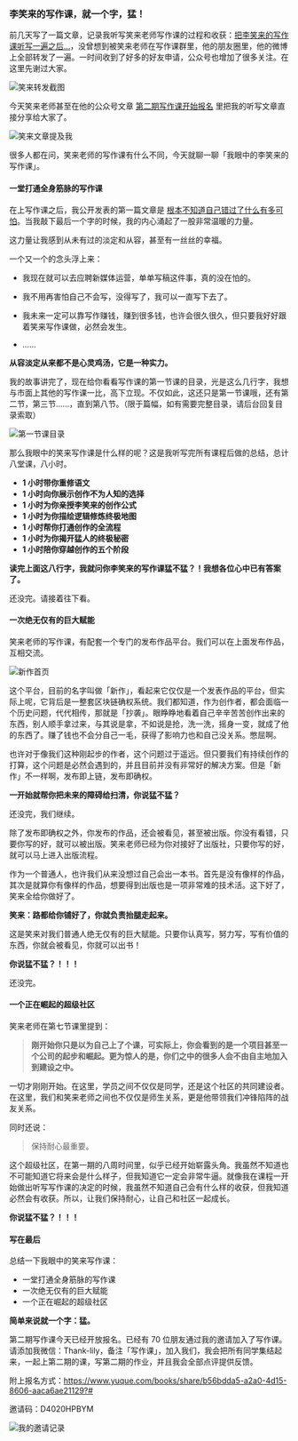 ### 李笑来的写作课，就一个字，猛！


前几天写了一篇文章，记录我听写笑来老师写作课的过程和收获：[把李笑来的写作课听写一遍之后...](https://mp.weixin.qq.com/s/dhx_ba2dq_V_lZyWeyu-yg)，没曾想到被笑来老师在写作课群里，他的朋友圈里，他的微博上全部转发了一遍。一时间收到了好多的好友申请，公众号也增加了很多关注。在这里先谢过大家。

![笑来转发截图](https://i.loli.net/2021/01/26/kUq38Qdw1YbczCs.png)

今天笑来老师甚至在他的公众号文章 [第二期写作课开始报名](https://mp.weixin.qq.com/s/MKlv-tAu1RjMVSdHDTucdw) 里把我的听写文章直接分享给大家了。

![笑来文章提及我](https://i.loli.net/2021/01/26/CNvMfyomOIJ2Yha.png)

很多人都在问，笑来老师的写作课有什么不同，今天就聊一聊「我眼中的李笑来的写作课」。

#### 一堂打通全身筋脉的写作课

在上写作课之后，我公开发表的第一篇文章是 [根本不知道自己错过了什么有多可怕](https://mp.weixin.qq.com/s/6YKYvAkILKAcakKtL8nMNw)。当我敲下最后一个字的时候，我的内心涌起了一股非常温暖的力量。

这力量让我感到从未有过的淡定和从容，甚至有一丝丝的幸福。

一个又一个的念头浮上来：

- 我现在就可以去应聘新媒体运营，单单写稿这件事，真的没在怕的。

- 我不用再害怕自己不会写，没得写了，我可以一直写下去了。

- 我未来一定可以靠写作赚钱，赚到很多钱，也许会很久很久，但只要我好好跟着笑来写作课做，必然会发生。

- ......

**从容淡定从来都不是心灵鸡汤，它是一种实力。**

我的故事讲完了，现在给你看看写作课的第一节课的目录，光是这么几行字，我想与市面上其他的写作课一比，高下立现。不仅如此，这还只是第一节课哦，还有第二节，第三节......，直到第八节。（限于篇幅，如有需要完整目录，请后台回复目录索取）

![第一节课目录](https://i.loli.net/2021/01/26/5MWhFcbmDgCQ6qt.png)

那么我眼中的笑来写作课是什么样的呢？这是我听写完所有课程后做的总结，总计八堂课，八小时。

- **1 小时带你重修语文**
- **1 小时向你展示创作不为人知的选择**
- **1 小时为你亲授李笑来的创作公式**
- **1 小时为你描绘逻辑修炼终极地图**
- **1 小时帮你打通创作的全流程**
- **1 小时为你揭开猛人的终极秘密**
- **1 小时陪你穿越创作的五个阶段**

**读完上面这八行字，我就问你李笑来的写作课猛不猛？！我想各位心中已有答案了。**

还没完。请接着往下看。

#### 一次绝无仅有的巨大赋能

笑来老师的写作课，有配套一个专门的发布作品平台。我们可以在上面发布作品，互相交流。

![新作首页](https://i.loli.net/2021/01/26/PvFB6Krgj1YDVUm.png)

这个平台，目前的名字叫做「新作」，看起来它仅仅是一个发表作品的平台，但实际上呢，它背后是一整套区块链确权系统。我们都知道，作为创作者，都会面临一个历史问题，代代相传，那就是「抄袭」。眼睁睁地看着自己辛辛苦苦创作出来的东西，别人顺手拿过来，与其说是拿，不如说是抢，洗一洗，摇身一变，就成了他的东西了。赚了钱也不会分自己一毛，获得了影响力也和自己没关系。憋屈啊。

也许对于像我们这种刚起步的作者，这个问题过于遥远。但只要我们有持续创作的打算，这个问题是必然会遇到的，并且目前并没有非常好的解决方案。但是「新作」不一样啊，发布即上链，发布即确权。

**一开始就帮你把未来的障碍给扫清，你说猛不猛？**

还没完，我们继续。

除了发布即确权之外，你发布的作品，还会被看见，甚至被出版。你没有看错，只要你写的好，就可以被出版。笑来老师已经为你对接好了出版社，只要你写的好，就可以马上进入出版流程。

作为一个普通人，也许我们从来没想过自己会出一本书。首先是没有像样的作品，其次是就算你有像样的作品，想要得到出版也是一项非常难的技术活。这下好了，笑来全给你做好了。

**笑来：路都给你铺好了，你就负责抬腿走起来。**

这是笑来对我们普通人绝无仅有的巨大赋能。只要你认真写，努力写，写有价值的东西，你就会被看见，你就可以出书！

**你说猛不猛？！！！**

还没完。

#### 一个正在崛起的超级社区

笑来老师在第七节课里提到：

> **刚开始你只是以为自己上了个课，可实际上，你会看到的是一个项目甚至一个公司的起步和崛起。更为惊人的是，你们之中的很多人会不由自主地加入到建设之中。**

一切才刚刚开始。在这里，学员之间不仅仅是同学，还是这个社区的共同建设者。在这里，我们和笑来老师之间也不仅仅是师生关系，更是他带领我们冲锋陷阵的战友关系。

同时还说：

> 保持耐心最重要。

这个超级社区，在第一期的八周时间里，似乎已经开始崭露头角。我虽然不知道也不可能知道它将来会是什么样子，但我知道它一定会非常牛逼。就像我在课程一开始做出听写写作课的决定的时候，我虽然不知道自己会有什么样的收获，但我知道必然会有收获。所以，让我们保持耐心，让自己和社区一起成长。

**你说猛不猛？！！！**

#### 写在最后

总结一下我眼中的笑来写作课：

- 一堂打通全身筋脉的写作课
- 一次绝无仅有的巨大赋能
- 一个正在崛起的超级社区

**简单来说就一个字：猛。**

第二期写作课今天已经开放报名。已经有 70 位朋友通过我的邀请加入了写作课。请添加我微信：Thank-lily，备注「写作课」，加入我们，我会把所有同学集结起来，一起上第二期的课，写第二期的作业，并且我会全部点评提供反馈。

附上报名方式：https://www.yuque.com/books/share/b56bdda5-a2a0-4d15-8606-aaca6ae21129?# 

邀请码：D4020HPBYM

![我的邀请记录](https://i.loli.net/2021/01/26/mDQx1FOaL6AUCzN.jpg)